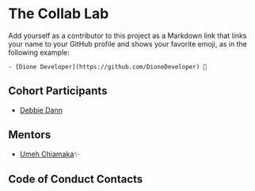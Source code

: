 # The Collab Lab

Add yourself as a contributor to this project as a Markdown link that links your name to your GitHub profile and shows your favorite emoji, as in the following example:

    - [Dione Developer](https://github.com/DioneDeveloper) 💅

## Cohort Participants

- [Debbie Dann](https://github.com/hellodeborahuk)

## Mentors

- [Umeh Chiamaka](https://github.com/Amaka202)✨

## Code of Conduct Contacts
